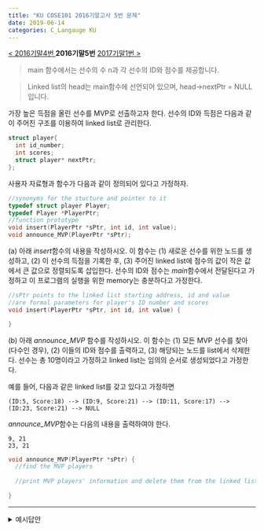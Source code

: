```yaml
---
title: "KU COSE101 2016기말고사 5번 문제"
date: 2019-06-14
categories: C_Langauge KU
---
```


[< 2016기말4번 ](https://detegice.github.io/COSE101-2016Final-Pro4)
 **2016기말5번** 
[ 2017기말1번 >](https://detegice.github.io/COSE101-2017Final-Pro1)

> main 함수에서는 선수의 수 n과 각 선수의 ID와 점수를 제공합니다.

> Linked list의 head는 main함수에 선언되어 있으며, head->nextPtr = NULL 입니다.

가장 높은 득점을 올린 선수를 MVP로 선출하고자 한다.
선수의 ID와 득점은 다음과 같이 주어진 구조를 이용하여 linked list로 관리한다.

~~~c
struct player{
  int id_number;
  int scores;
  struct player* nextPtr;
};
~~~

사용자 자료형과 함수가 다음과 같이 정의되어 있다고 가정하자.

~~~c
//synonyms for the stucture and pointer to it
typedef struct player Player;
typedef Player *PlayerPtr;
//function prototype
void insert(PlayerPtr *sPtr, int id, int value);
void announce_MVP(PlayerPtr *sPtr);
~~~

(a) 아래 *insert*함수의 내용을 작성하시오. 이 함수는 (1) 새로운 선수를 위한 노드를 생성하고, (2) 이 선수의 득점을 기록한 후, 
(3) 주어진 linked list에 점수의 값이 작은 값에서 큰 값으로 정렬되도록 삽입한다.
선수의 ID와 점수는 *main*함수에서 전달된다고 가정하고 이 프로그램의 실행을 위한 memory는 충분하다고 가정한다.

~~~c
//sPtr points to the linked list starting address, id and value
//are formal parameters for player's ID number and scores
void insert(PlayerPtr *sPtr, int id, int value) {

}
~~~

(b) 아래 *announce_MVP* 함수를 작성하시오. 이 함수는 (1) 모든 MVP 선수를 찾아 (다수인 경우), 
(2) 이들의 ID와 점수를 출력하고, (3) 해당되는 노드를 list에서 삭제한다. 
선수는 총 10명이라고 가정하고 linked list는 임의의 순서로 생성되었다고 가정한다.

예를 들어, 다음과 같은 linked list를 갖고 있다고 가정하면
```
(ID:5, Score:18) --> (ID:9, Score:21) --> (ID:11, Score:17) --> (ID:23, Score:21) --> NULL
```
*announce_MVP*함수는 다음의 내용을 출력하여야 한다.
```
9, 21
23, 21
```

~~~c
void announce_MVP(PlayerPtr *sPtr) {
  //find the MVP players
  
  //print MVP players' information and delete them from the linked list
  
}
~~~

***

<details><summary>예시답안</summary>
  
{% highlight c %}

#include<stdio.h>
#include<stdlib.h>

struct player{
	int id_number;
	int scores;
	struct player* nextPtr;
};

typedef struct player Player;
typedef Player *PlayerPtr;

void insert(PlayerPtr *sPtr, int id, int value);
void announce_MVP(PlayerPtr *sPtr);

int main()
{
	int n,i,id,sc;
	PlayerPtr head = (PlayerPtr)malloc(sizeof(Player));
	head->nextPtr = NULL;
	scanf("%d",&n);
	for(i=0 ; i<n ; i++){
		scanf("%d %d",&id,&sc);
		insert(&head, id, sc);
	}
	announce_MVP(&head);
}

void insert(PlayerPtr *sPtr, int id, int value) {
	PlayerPtr prevPtr = *sPtr;
	PlayerPtr curPtr = *sPtr;
	PlayerPtr newPtr = (PlayerPtr)malloc(sizeof(Player));
	
	newPtr->id_number = id;
	newPtr->scores = value;
	newPtr->nextPtr = NULL;
	
	while(curPtr != NULL) {
		if(curPtr->nextPtr == NULL){
			curPtr->nextPtr = newPtr;
			break;
		}
		if(curPtr->scores > value) {
			prevPtr->nextPtr = newPtr;
			newPtr->nextPtr = curPtr;
			break;
		}
		prevPtr = curPtr;
		curPtr = curPtr->nextPtr;
	}
}

void announce_MVP(PlayerPtr *sPtr) {
	int high = -1;
	PlayerPtr curPtr = (*sPtr)->nextPtr;
	while(curPtr != NULL) {
		if(curPtr->scores > high) high = curPtr->scores;
		curPtr = curPtr->nextPtr;
	}
	PlayerPtr prevPtr = (*sPtr);
	curPtr = (*sPtr)->nextPtr;
	while(curPtr != NULL){
		if(curPtr->scores == high) {
			printf("%d %d\n",curPtr->id_number, curPtr->scores);
			prevPtr->nextPtr = curPtr->nextPtr;
			free(curPtr);
			curPtr = prevPtr->nextPtr;
		}
		else{
			prevPtr->nextPtr = curPtr;
			curPtr = curPtr->nextPtr;
		}
	}
}

{% endhighlight %}

